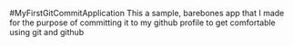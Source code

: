 #MyFirstGitCommitApplication
This a sample, barebones app that I made for the purpose of committing it
to my github profile to get comfortable using git and github